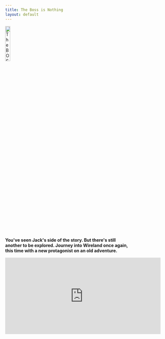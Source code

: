```yaml
---
title: The Boss is Nothing
layout: default
--- 
```

<img src="{{site.baseurl}} /img/by creationsofeve.webp" style="width:18%; height:17%;object-fit:cover"
    alt="The BOSS is Nothing Logo" title="The BOSS is Nothing logo" />
  <article>
    <b>
      <p>You've seen Jack's side of the story. But there's still<br> another to be explored. Journey into Wireland once
        again,<br> this
        time with a new protagonist on an old adventure.</p>
    </b>
  </article>

  <iframe src="https://widgets.gamejolt.com/package/v1?key=dLjkZMsJ" width="500" height="245" frameborder="0"></iframe>

